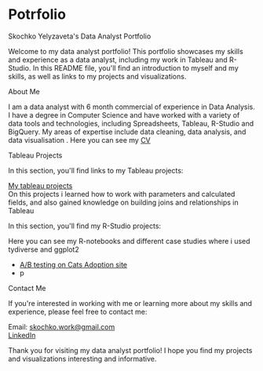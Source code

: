 # Potrfolio

Skochko Yelyzaveta's Data Analyst Portfolio

Welcome to my data analyst portfolio! This portfolio showcases my skills and experience as a data analyst, including my work in Tableau and R-Studio. In this README file, you'll find an introduction to myself and my skills, as well as links to my projects and visualizations.

About Me

I am a data analyst with 6 month commercial of experience in Data Analysis. I have a degree in Computer Science and have worked with a variety of data tools and technologies, including Spreadsheets, Tableau, R-Studio and BigQuery. My areas of expertise include data cleaning, data analysis, and data visualisation . Here you can see my [CV](Skochko_CVv.pdf)


Tableau Projects

In this section, you'll find links to my Tableau projects:

[My tableau projects](https://public.tableau.com/app/profile/yelyzaveta4547)  
On this projects i learned how to work with parameters and calculated fields, and also gained knowledge on building joins and relationships in Tableau


In this section, you'll find my R-Studio projects:
 
Here you can see my R-notebooks and different case studies where i used tydiverse and ggplot2  
-   [A/B testing on Cats Adoption site](cats/cats.md)  
-   p

Contact Me

If you're interested in working with me or learning more about my skills and experience, please feel free to contact me:

Email: skochko.work@gmail.com  
[LinkedIn](  https://www.linkedin.com/in/yelyzaveta-skochko/)  

Thank you for visiting my data analyst portfolio! I hope you find my projects and visualizations interesting and informative.
